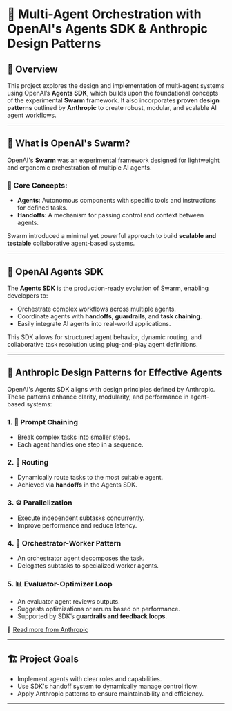 # 🧠 Multi-Agent Orchestration with OpenAI's Agents SDK & Anthropic Design Patterns

## 📘 Overview

This project explores the design and implementation of multi-agent systems using OpenAI’s **Agents SDK**, which builds upon the foundational concepts of the experimental **Swarm** framework. It also incorporates **proven design patterns** outlined by **Anthropic** to create robust, modular, and scalable AI agent workflows.

---

## 🔧 What is OpenAI's Swarm?

OpenAI's **Swarm** was an experimental framework designed for lightweight and ergonomic orchestration of multiple AI agents.

### 🧩 Core Concepts:
- **Agents**: Autonomous components with specific tools and instructions for defined tasks.
- **Handoffs**: A mechanism for passing control and context between agents.

Swarm introduced a minimal yet powerful approach to build **scalable and testable** collaborative agent-based systems.

---

## 🚀 OpenAI Agents SDK

The **Agents SDK** is the production-ready evolution of Swarm, enabling developers to:

- Orchestrate complex workflows across multiple agents.
- Coordinate agents with **handoffs**, **guardrails**, and **task chaining**.
- Easily integrate AI agents into real-world applications.

This SDK allows for structured agent behavior, dynamic routing, and collaborative task resolution using plug-and-play agent definitions.

---

## 📐 Anthropic Design Patterns for Effective Agents

OpenAI's Agents SDK aligns with design principles defined by Anthropic. These patterns enhance clarity, modularity, and performance in agent-based systems:

### 1. 🔗 Prompt Chaining
- Break complex tasks into smaller steps.
- Each agent handles one step in a sequence.

### 2. 🔀 Routing
- Dynamically route tasks to the most suitable agent.
- Achieved via **handoffs** in the Agents SDK.

### 3. ⚙️ Parallelization
- Execute independent subtasks concurrently.
- Improve performance and reduce latency.

### 4. 🧭 Orchestrator-Worker Pattern
- An orchestrator agent decomposes the task.
- Delegates subtasks to specialized worker agents.

### 5. 📊 Evaluator-Optimizer Loop
- An evaluator agent reviews outputs.
- Suggests optimizations or reruns based on performance.
- Supported by SDK’s **guardrails and feedback loops**.

🔗 [Read more from Anthropic](https://www.anthropic.com/engineering/building-effective-agents)

---

## 🏗️ Project Goals

- Implement agents with clear roles and capabilities.
- Use SDK's handoff system to dynamically manage control flow.
- Apply Anthropic patterns to ensure maintainability and efficiency.

---



